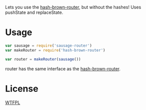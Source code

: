 Lets you use the [hash-brown-router](https://github.com/TehShrike/hash-brown-router), but without the hashes!  Uses pushState and replaceState.

# Usage

```js
var sausage = require('sausage-router')
var makeRouter = require('hash-brown-router')

var router = makeRouter(sausage())
```

router has the same interface as the [hash-brown-router](https://github.com/TehShrike/hash-brown-router).

# License

[WTFPL](http://wtfpl2.com)
